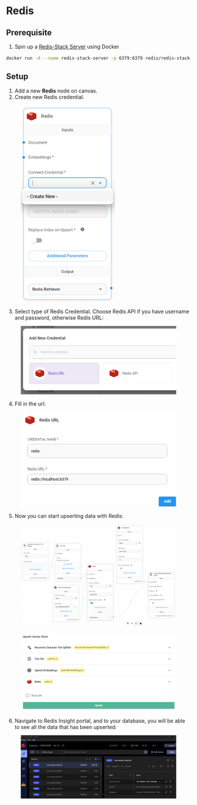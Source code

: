 # Redis

## Prerequisite

1. Spin up a [Redis-Stack Server](https://redis.io/docs/latest/operate/oss\_and\_stack/install/install-stack/docker/) using Docker

```bash
docker run -d --name redis-stack-server -p 6379:6379 redis/redis-stack-server:latest
```

## Setup

1. Add a new **Redis** node on canvas.
2. Create new Redis credential.

<figure><img src="../../../.gitbook/assets/image (1) (1) (3) (1) (1).png" alt="" width="257"><figcaption></figcaption></figure>

3. Select type of Redis Credential. Choose Redis API if you have username and password, otherwise Redis URL:

<figure><img src="../../../.gitbook/assets/image (2) (1) (1).png" alt="" width="563"><figcaption></figcaption></figure>

4. Fill in the url:

<figure><img src="../../../.gitbook/assets/image (3) (1) (1).png" alt="" width="542"><figcaption></figcaption></figure>

5. Now you can start upserting data with Redis:

<figure><img src="../../../.gitbook/assets/image (8).png" alt=""><figcaption></figcaption></figure>

<figure><img src="../../../.gitbook/assets/image (9).png" alt=""><figcaption></figcaption></figure>

6. Navigate to Redis Insight portal, and to your database, you will be able to see all the data that has been upserted:

<figure><img src="../../../.gitbook/assets/image (138).png" alt=""><figcaption></figcaption></figure>
